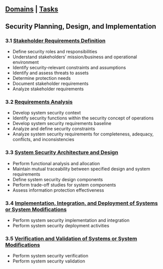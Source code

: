 [Domains](../index.md) | [Tasks](index.md)
---
## Security Planning, Design, and Implementation

### 3.1 [Stakeholder Requirements Definition](task-3.1.md)
- Define security roles and responsibilities
- Understand stakeholders’ mission/business and operational environment
- Identify security-relevant constraints and assumptions
- Identify and assess threats to assets
- Determine protection needs
- Document stakeholder requirements
- Analyze stakeholder requirements

### 3.2 [Requirements Analysis](task-3.2.md)
- Develop system security context
- Identify security functions within the security concept of operations
- Develop system security requirements baseline
- Analyze and define security constraints
- Analyze system security requirements for completeness, adequacy, conflicts, and inconsistencies

### 3.3 [System Security Architecture and Design](task-3.3.md)
- Perform functional analysis and allocation
- Maintain mutual traceability between specified design and system requirements
- Define system security design components
- Perform trade-off studies for system components
- Assess information protection effectiveness

### 3.4 [Implementation, Integration, and Deployment of Systems or System Modifications](task-3.4.md)
- Perform system security implementation and integration
- Perform system security deployment activities

### 3.5 [Verification and Validation of Systems or System Modifications](task-3.5.md)
- Perform system security verification
- Perform system security validation
